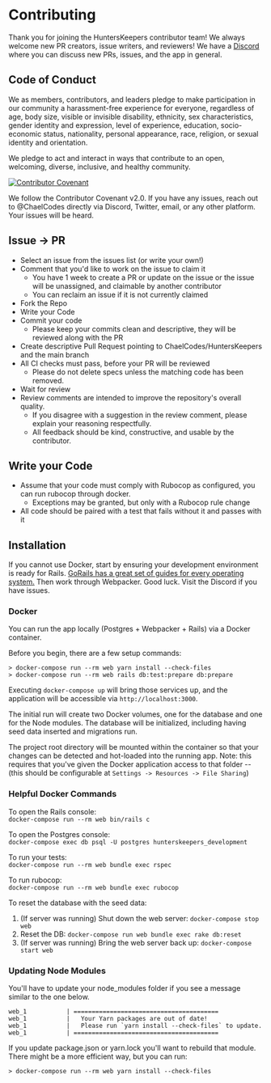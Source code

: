 # Contributing
Thank you for joining the HuntersKeepers contributor team! We always welcome new PR creators, issue writers, and reviewers! We have a [Discord](https://discord.gg/Yp9N6pF) where you can discuss new PRs, issues, and the app in general.

## Code of Conduct
We as members, contributors, and leaders pledge to make participation in our community a harassment-free experience for everyone, regardless of age, body size, visible or invisible disability, ethnicity, sex characteristics, gender
identity and expression, level of experience, education, socio-economic status, nationality, personal appearance, race, religion, or sexual identity and orientation.

We pledge to act and interact in ways that contribute to an open, welcoming, diverse, inclusive, and healthy community.

[![Contributor Covenant](https://img.shields.io/badge/Contributor%20Covenant-v2.0%20adopted-ff69b4.svg)](https://www.contributor-covenant.org/version/2/0/code_of_conduct/)

We follow the Contributor Covenant v2.0. If you have any issues, reach out to @ChaelCodes directly via Discord, Twitter, email, or any other platform. Your issues will be heard.


## Issue -> PR
- Select an issue from the issues list (or write your own!)
- Comment that you'd like to work on the issue to claim it
  - You have 1 week to create a PR or update on the issue or the issue will be unassigned, and claimable by another contributor
  - You can reclaim an issue if it is not currently claimed
- Fork the Repo
- Write your Code
- Commit your code
  - Please keep your commits clean and descriptive, they will be reviewed along with the PR
- Create descriptive Pull Request pointing to ChaelCodes/HuntersKeepers and the main branch
- All CI checks must pass, before your PR will be reviewed
  - Please do not delete specs unless the matching code has been removed.
- Wait for review
- Review comments are intended to improve the repository's overall quality.
  - If you disagree with a suggestion in the review comment, please explain your reasoning respectfully.
  - All feedback should be kind, constructive, and usable by the contributor.

## Write your Code
- Assume that your code must comply with Rubocop as configured, you can run rubocop through docker.
  - Exceptions may be granted, but only with a Rubocop rule change
- All code should be paired with a test that fails without it and passes with it

## Installation
If you cannot use Docker, start by ensuring your development environment is ready for Rails. [GoRails has a great set of guides for every operating system.](https://gorails.com/setup) Then work through Webpacker. Good luck. Visit the Discord if you have issues.

### Docker
You can run the app locally (Postgres + Webpacker + Rails) via a Docker container.

Before you begin, there are a few setup commands:

```
> docker-compose run --rm web yarn install --check-files
> docker-compose run --rm web rails db:test:prepare db:prepare
```

Executing `docker-compose up` will bring those services up, and the application will be accessible via `http://localhost:3000`.

The initial run will create two Docker volumes, one for the database and one for the Node modules.
The database will be initialized, including having seed data inserted and migrations run.

The project root directory will be mounted within the container so that your changes can be detected and hot-loaded into the running app.
Note: this requires that you've given the Docker application access to that folder -- (this should be configurable at `Settings -> Resources -> File Sharing`)

### Helpful Docker Commands
To open the Rails console:\
`docker-compose run --rm web bin/rails c`

To open the Postgres console:\
`docker-compose exec db psql -U postgres hunterskeepers_development`

To run your tests:\
`docker-compose run --rm web bundle exec rspec`

To run rubocop:\
`docker-compose run --rm web bundle exec rubocop`

To reset the database with the seed data:
1. (If server was running) Shut down the web server: `docker-compose stop web`
2. Reset the DB: `docker-compose run web bundle exec rake db:reset`
3. (If server was running) Bring the web server back up: `docker-compose start web`

### Updating Node Modules
You'll have to update your node_modules folder if you see a message similar to the one below.
```
web_1           | ========================================
web_1           |   Your Yarn packages are out of date!
web_1           |   Please run `yarn install --check-files` to update.
web_1           | ========================================
```

If you update package.json or yarn.lock you'll want to rebuild that module. There might be a more efficient way, but you can run:
```
> docker-compose run --rm web yarn install --check-files
```
